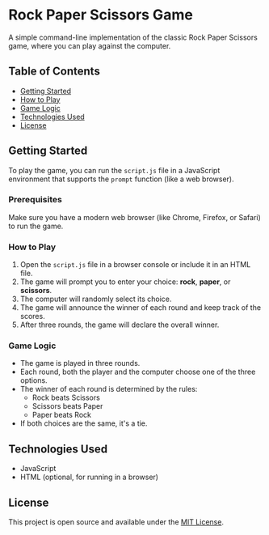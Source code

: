 
# Rock Paper Scissors Game

A simple command-line implementation of the classic Rock Paper Scissors game, where you can play against the computer.

## Table of Contents
- [Getting Started](#getting-started)
- [How to Play](#how-to-play)
- [Game Logic](#game-logic)
- [Technologies Used](#technologies-used)
- [License](#license)

## Getting Started

To play the game, you can run the `script.js` file in a JavaScript environment that supports the `prompt` function (like a web browser).

### Prerequisites

Make sure you have a modern web browser (like Chrome, Firefox, or Safari) to run the game.

### How to Play

1. Open the `script.js` file in a browser console or include it in an HTML file.
2. The game will prompt you to enter your choice: **rock**, **paper**, or **scissors**.
3. The computer will randomly select its choice.
4. The game will announce the winner of each round and keep track of the scores.
5. After three rounds, the game will declare the overall winner.

### Game Logic

- The game is played in three rounds.
- Each round, both the player and the computer choose one of the three options.
- The winner of each round is determined by the rules:
  - Rock beats Scissors
  - Scissors beats Paper
  - Paper beats Rock
- If both choices are the same, it's a tie.

## Technologies Used

- JavaScript
- HTML (optional, for running in a browser)

## License

This project is open source and available under the [MIT License](LICENSE).

